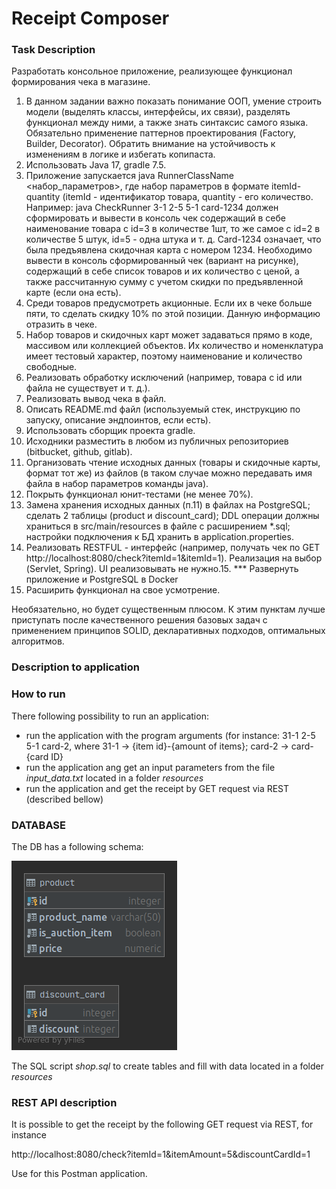 # Receipt Composer

### Task Description
Разработать консольное приложение, реализующее функционал формирования
чека в магазине.
1. В данном задании важно показать понимание ООП, умение строить модели
(выделять классы, интерфейсы, их связи), разделять функционал между ними, а
также знать синтаксис самого языка. Обязательно применение паттернов
проектирования (Factory, Builder, Decorator). Обратить внимание на устойчивость
к изменениям в логике и избегать копипаста.
2. Использовать Java 17, gradle 7.5.
3. Приложение запускается java RunnerClassName <набор_параметров>, где набор
параметров в формате itemId-quantity (itemId - идентификатор товара, quantity -
его количество.
Например: java CheckRunner 3-1 2-5 5-1 card-1234 должен сформировать и
вывести в консоль чек содержащий в себе наименование товара с id=3 в
количестве 1шт, то же самое с id=2 в количестве 5 штук, id=5 - одна штука и т. д.
Card-1234 означает, что была предъявлена скидочная карта с номером 1234.
Необходимо вывести в консоль сформированный чек (вариант на рисунке),
содержащий в себе список товаров и их количество с ценой, а также
рассчитанную сумму с учетом скидки по предъявленной карте (если она есть).
4. Среди товаров предусмотреть акционные. Если их в чеке больше пяти, то
сделать скидку 10% по этой позиции. Данную информацию отразить в чеке.
5. Набор товаров и скидочных карт может задаваться прямо в коде, массивом или
коллекцией объектов. Их количество и номенклатура имеет тестовый характер,
поэтому наименование и количество свободные.
6. Реализовать обработку исключений (например, товара с id или файла не
существует и т. д.).
7. Реализовать вывод чека в файл.
8. Описать README.md файл (используемый стек, инструкцию по запуску,
описание эндпоинтов, если есть).
9. Использовать сборщик проекта gradle.
10. Исходники разместить в любом из публичных репозиториев (bitbucket, github,
gitlab).
11. Организовать чтение исходных данных (товары и скидочные карты, формат тот
же) из файлов (в таком случае можно передавать имя файла в набор
параметров команды java).
12. Покрыть функционал юнит-тестами (не менее 70%).
13. Замена хранения исходных данных (п.11) в файлах на PostgreSQL; сделать 2
таблицы (product и discount_card); DDL операции должны храниться в
src/main/resources в файле с расширением *.sql; настройки подключения к БД
хранить в application.properties.
14. Реализовать RESTFUL - интерфейс (например, получать чек по GET
http://localhost:8080/check?itemId=1&itemId=1). Реализация на выбор (Servlet,
Spring). UI реализовывать не нужно.15. *** Развернуть приложение и PostgreSQL в Docker
16. Расширить функционал на свое усмотрение.

Необязательно, но будет существенным плюсом. К этим пунктам лучше
приступать после качественного решения базовых задач с применением принципов
SOLID, декларативных подходов, оптимальных алгоритмов.

### Description to application


### How to run

There following possibility to run an application:

- run the application with the program arguments (for instance: 31-1 2-5 5-1 card-2, where 31-1 -> {item id}-{amount of items}; card-2 -> card-{card ID}
- run the application ang get an input parameters from the file *input_data.txt* located in a folder *resources*
- run the application and get the receipt by GET request via REST (described bellow)

### DATABASE

The DB has a following schema:

![shopDB](shop.png)

The SQL script *shop.sql* to create tables and fill with data located in a folder *resources*

### REST API description
It is possible to get the receipt by the following GET request via REST, for instance

http://localhost:8080/check?itemId=1&itemAmount=5&discountCardId=1

Use for this Postman application.

